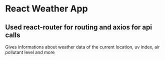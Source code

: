 # React Weather App

## Used react-router for routing and axios for api calls

Gives informations about weather data of the current location, uv index, air pollutant level and more

